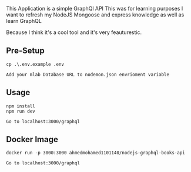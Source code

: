 This Application is a simple GraphQl API
This was for learning purposes I want to refresh my NodeJS Mongoose and express knowledge as well as learn GraphQL

Because I think it's a cool tool and it's very feauturestic.

## Pre-Setup
```
cp .\.env.example .env

Add your mlab Database URL to nodemon.json envrioment variable

```

## Usage
```
npm install
npm run dev

Go to localhost:3000/graphql
```
## Docker Image

```
docker run -p 3000:3000 ahmedmohamed1101140/nodejs-graphql-books-api

Go to localhost:3000/graphql
```